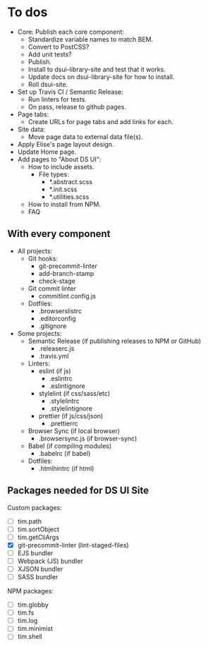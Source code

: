 # To dos

- Core: Publish each core component:
	- Standardize variable names to match BEM.
	- Convert to PostCSS?
	- Add unit tests?
	- Publish.
	- Install to dsui-library-site and test that it works.
	- Update docs on dsui-library-site for how to install.
	- Roll dsui-site.
- Set up Travis CI / Semantic Release:
	- Run linters for tests.
	- On pass, release to github pages.
- Page tabs:
	- Create URLs for page tabs and add links for each.
- Site data:
	- Move page data to external data file(s).
- Apply Elise's page layout design.
- Update Home page.
- Add pages to "About DS UI":
	- How to include assets.
		- File types:
			- *.abstract.scss
			- *.init.scss
			- *.utilities.scss
	- How to install from NPM.
	- FAQ

## With every component

- All projects:
    - Git hooks:
        - git-precommit-linter
        - add-branch-stamp
        - check-stage
    - Git commit linter
        - commitlint.config.js
    - Dotfiles:
        - .browserslistrc
        - .editorconfig
        - .gitignore
- Some projects:
    - Semantic Release (if publishing releases to NPM or GitHub)
        - .releaserc.js
        - .travis.yml
    - Linters:
        - eslint (if js)
            - .eslintrc
            - .eslintignore
        - stylelint (if css/sass/etc)
            - .stylelintrc
            - .stylelintignore
        - prettier (if js/css/json)
            - .prettierrc
    - Browser Sync (if local browser)
        - .browsersync.js (if browser-sync)
    - Babel (if compiling modules)
        - .babelrc (if babel)
    - Dotfiles:
        - .htmlhintrc (if html)

## Packages needed for DS UI Site

Custom packages:

- [ ] tim.path
- [ ] tim.sortObject
- [ ] tim.getCliArgs
- [x] git-precommit-linter (lint-staged-files)
- [ ] EJS bundler
- [ ] Webpack (JS) bundler
- [ ] XJSON bundler
- [ ] SASS bundler

NPM packages:

- [ ] tim.globby
- [ ] tim.fs
- [ ] tim.log
- [ ] tim.minimist
- [ ] tim.shell

